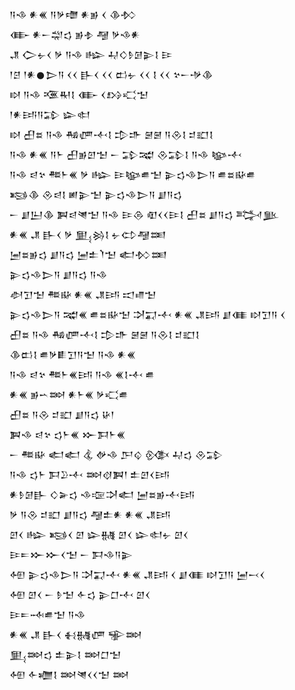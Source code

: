 <div class='block'>
<div class='line'>𒀀𒈾 𒀭𒌍 𒀀𒃻𒈩 𒀭𒂊 𒌋 𒆠𒁴</div>
<div class='line'>𒂂 𒀭𒀸𒁽𒌓 𒂊𒈮 𒆷 𒃻𒈾𒀭</div>
<div class='line'>𒂗 𒀖𒉡𒌋 𒃻 𒀀𒈾 𒈗 𒄷𒄭𒊩𒌆𒉌𒋙 𒄿</div>
<div class='line'>𒁹𒆪 𒁹𒀭𒊹𒆕𒀀 𒌋𒌋 𒃲𒌋 𒌋𒌋 𒆗𒉡 𒌋𒌋 𒋙 𒌋𒌋 𒆳𒀸𒋩𒆠</div>
<div class='line'>𒊭 𒀀𒈾 𒍨𒊑𒋙 𒂂 𒌋𒋳𒄣𒈠</div>
<div class='line'>𒁹𒀭𒅀𒀀𒁉 𒇽𒊕</div>
<div class='line'>𒊭 𒌷𒊺 𒀀𒈾 𒄀𒂇𒋾𒋙 𒄠𒈥 𒇧𒇧 𒀀𒊮𒋙 𒄑𒊬𒋙</div>
<div class='line'>𒀀𒈾 𒀭𒌍 𒀀𒈨 𒌷𒂊𒇻𒈠 𒀸 𒁉𒉋 𒊮𒁉𒋙 𒀀𒈾 𒆧𒋾</div>
<div class='line'>𒀀𒈾 𒁀𒆳 𒍣𒈨𒌍 𒃻 𒈗 𒄿𒆧𒌑𒈠 𒉌𒌓𒈾𒆕𒀀 𒌑𒊺𒄫𒌑</div>
<div class='line'>𒂕𒆠 𒊮𒁀𒋙 𒅖𒉌𒈠 𒉌𒌓𒈾𒆕𒀀 𒋗𒀀𒌓</div>
<div class='line'>𒀸 𒋗𒌨𒆠 𒀉𒁀𒇴𒈠 𒀀𒈾 𒄿𒁲 𒊏𒌋𒌋𒄿𒋙 𒌷𒊺 𒋗𒀀𒌓 𒅋𒆥</div>
<div class='line'>𒀭𒌍 𒂗 𒃲𒌋 𒃻 𒅅𒄒𒋙 𒉡𒌌𒆷𒌅</div>
<div class='line'>𒅁𒊺𒂊𒌓 𒋗𒀀𒌓 𒅁𒉺𒇺𒈠 𒅗𒁴𒌅</div>
<div class='line'>𒉌𒌓𒈾𒆕𒀀 𒋗𒀀𒌓 𒀀𒈾</div>
<div class='line'>𒀠𒋛𒈠 𒍣𒄫 𒀭𒌍 𒂗𒅀 𒀊𒈛𒈠</div>
<div class='line'>𒉌𒌓𒈾𒆕𒀀 𒉋𒌍 𒌑𒊺𒄫𒈠 𒋫𒍑𒋾 𒀭𒌍 𒂗𒅀 𒋗𒈪 𒊭𒋛𒀀 𒌋</div>
<div class='line'>𒌷𒊺 𒀀𒈾 𒄀𒂇𒋾𒋙 𒄠𒈥 𒇧𒇧 𒀀𒊮𒋙 𒄑𒊬𒋙</div>
<div class='line'>𒆠𒆗𒋙 𒌑𒃻𒀾𒋛𒀀𒈠 𒀀𒈾 𒀭𒌍</div>
<div class='line'>𒀀𒈾 𒁀𒆳 𒍣𒈨𒌍𒅀 𒀀𒈾 𒌍𒋙𒋾 𒌑</div>
<div class='line'>𒀭𒌍 𒂊𒌀𒇷 𒀭𒈨𒌍 𒃻𒄣𒌑</div>
<div class='line'>𒌷𒊺 𒀀𒊮 𒄑𒊬 𒋗𒀀𒌓 𒄩𒁹</div>
<div class='line'>𒀉𒈾 𒁀𒆳 𒌓𒈨𒌍 𒁍𒁕𒈨𒌍</div>
<div class='line'>𒀸 𒍣𒄫 𒅗𒅗 𒆬 𒉻𒈾 𒂅𒌒 𒍜 𒄷𒌓 𒊮𒁉</div>
<div class='line'>𒀀𒈾 𒌓𒈨 𒁕𒊒𒋾 𒇷𒋼𒀉𒁹 𒉺𒇻𒌋𒅀</div>
<div class='line'>𒀭𒊩𒌆𒃲 𒄭𒅕𒌓 𒈾𒉘𒋫𒅗 𒅁𒊺𒂊𒋾𒅀</div>
<div class='line'>𒃻 𒀀𒊮 𒄑𒊬 𒋗𒀀𒌓 𒆷𒉺𒀭 𒀭𒌍 𒂗𒅀</div>
<div class='line'>𒇻𒌋 𒈗 𒂕𒌋 𒇻 𒇽𒉆 𒇻𒌋 𒇽𒊕𒉡 𒇻𒌋</div>
<div class='line'>𒄿𒋰𒁍𒁍𒌋𒈠 𒀸 𒁕𒈾𒀀𒉌</div>
<div class='line'>𒅇 𒉌𒌓𒈾𒆕𒀀 𒋫𒍑𒋾 𒀭𒌍 𒂗𒅀 𒌋 𒋗𒈪 𒊭𒋛𒀀 𒅁𒁁𒌋</div>
<div class='line'>𒅇 𒇻𒌋 𒀸 𒊩𒈠 𒅆𒌓 𒉌𒆸𒋾 𒇻𒌋</div>
<div class='line'>𒄿𒋰𒁄𒌑𒈠 𒀀𒈾</div>
<div class='line'>𒀭𒌍 𒂗 𒃲𒌋 𒈬𒉆𒂇 𒊌𒇷</div>
<div class='line'>𒅅𒇷𒌓 𒉺𒉌𒋙 𒇷𒆸𒈠</div>
<div class='line'>𒅇 𒅆𒁾𒋙 𒇷𒇴𒌋𒌋𒈠 𒇷</div>
</div>